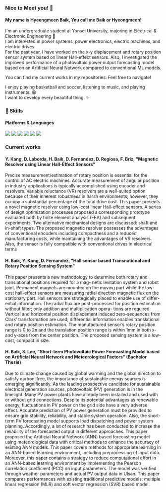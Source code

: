 ### Nice to Meet you! 👋

#### My name is Hyeongmeen Baik, You call me Baik or Hyeongmeen!

I'm an undergraduate student at Yonsei University, majoring in Electrical & Electronic Engineering 🚀  
I am interested in power systems, power electronics, electric machines, and electric drives.  
For the past year, I have worked on the x-y displacement and rotary position sensor system based on linear Hall-effect sensors.
Also, I investigated the improved performance of a photovoltaic power output forecasting model based on an Artificial Neural Network compared to conventional ML models.

You can find my current works in my repositories. Feel free to navigate!

I enjoy playing basketball and soccer, listening to music, and playing instruments. 😀  
I want to develop every beautiful thing. ✨  

### 💪 Skills
#### Platforms & Languages
<p>
  <img src="https://img.shields.io/badge/PyTorch-EE4C2C?style=flat-square&logo=PyTorch&logoColor=white"/>
  <img src="https://img.shields.io/badge/TensorFlow-FF6F00?style=flat-square&logo=TensorFlow&logoColor=black"/>
  <img src="https://img.shields.io/badge/C-A8B9CC?style=flat-square&logo=C&logoColor=black"/>
  <img src="https://img.shields.io/badge/C++-00599C?style=flat-square&logo=C&2B&logoColor=white"/>
  <img src="https://img.shields.io/badge/Python-000000?style=flat-square&logo=Python&logoColor=white"/>
  <img src="https://img.shields.io/badge/Matlab-02569B?style=flat-square&logo=gmail&logoColor=white"/>
</p>

### Current works
#### Y. Kang, D. Laborda, H. Baik, D. Fernandez, D. Regiosa, F. Briz, "Magnetic Resolver using Linear Hall-Effect Sensors"
Precise measurement/estimation of rotary position is essential for the control of AC electric machines. 
Accurate measurement of angular position in industry applications is typically accomplished using encoder and resolvers. 
Variable reluctance (VR) resolvers are a well-suited option because of their inherent robustness in harsh environments; 
however, they occupy a substantial percentage of the total drive cost. 
This paper presents a novel magnetic resolver using low-cost linear Hall-effect sensors. 
A series of design optimization processes proposed a corresponding prototype evaluated both by finite element analysis (FEA) and subsequent experiments. 
Two alternative mechanical designs are discussed: shaft and in-shaft types. 
The proposed magnetic resolver possesses the advantages of conventional encoders including compactness and a reduced manufacturing costs, while maintaining the advantages of VR resolvers. Also, the sensor is fully compatible with conventional drives in electrical terms
   
#### H. Baik, Y. Kang, D. Fernandez, "Hall sensor based Transnational and Rotary Position Sensing System"
This paper presents a new methodology to determine both rotary and translational positions required for a mag- netic levitation system and robot joint. 
Permanent magnets are mounted on the moving part while the low-cost hall-effect sensors are measuring radial direction magnetic flux on the stationary part. 
Hall sensors are strategically placed to enable use of differ- ential information. 
The radial flux are post-processed for position estimation without filter; 
only addition and multiplication opera- tions are required. Vertical and horizontal position displacement induced zero-sequences from Clark’ transformation are used; differential information enables translational and rotary position estimation. 
The manufactured sensor’s rotary position range is 0 to 2π and the translation position range is within 1mm in both x- and y-axes from the center position. 
The proposed sensing system is a low-cost, compact in size.
   
#### H. Baik, S. Lee, "Short-term Photovoltaic Power Forecasting Model based on Artificial Neural Network and Meteorological Factors" (Bachelor Thesis)
Due to climate change caused by global warming and the global direction to satisfy carbon-free, the importance of sustainable energy sources is emerging significantly. As the leading prospective candidate for sustainable electrical generation sources, photovoltaic (PV) generation is in the limelight. Many PV power plants have already been installed and used with or without grid connections. Despite its potential advantages as renewable energy, fluctuations in PV power on the grid side have a very adverse effect. Accurate prediction of PV power generation must be provided to ensure grid stability, reliability, and stable system operation. Also, the short-term PV forecasting model supports load dispatching and power system planning. Accordingly, a lot of research has been conducted to increase the reliability of the forecasted output in different approaches. This paper proposed the Artificial Neural Network (ANN) based forecasting model using meteorological data with critical methods to enhance the accuracy of existing ANN models. This paper covers methods for appropriate learning in an ANN-based learning environment, including preprocessing of input data. Moreover, this paper contains a strategy to reduce computational effort in an ANN-based learning environment by implementing the Pearson correlation coefficient (PCC) on input parameters. The model was verified through weather parameters and actual PV output data in Ulsan. This paper compares performances with existing traditional predictive models: multiple linear regression (MLR) and soft vector regression (SVR) based model.


<!--
**philbaek/philbaek** is a ✨ _special_ ✨ repository because its `README.md` (this file) appears on your GitHub profile.

Here are some ideas to get you started:

- 🔭 I’m currently working on ...
- 🌱 I’m currently learning ...
- 👯 I’m looking to collaborate on ...
- 🤔 I’m looking for help with ...
- 💬 Ask me about ...
- 📫 How to reach me: ...
- 😄 Pronouns: ...
- ⚡ Fun fact: ...
-->


   
